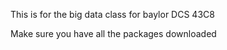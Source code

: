 This is for the big data class for baylor DCS 43C8 

Make sure you have all the packages downloaded
